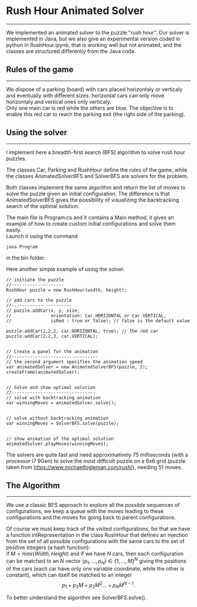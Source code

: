 # **Rush Hour Animated Solver**
--------------------------------

We implemented an animated solver to the puzzle "rush hour". Our solver is implemented in Java, but we also give an experimental version coded in python in RushHour.ipynb, that is working well but not animated, and the classes are structured differently from the Java code. 

## Rules of the game
--------------------
We dispose of a parking (board) with cars placed horizontaly or verticaly and eventually with different sizes. horizontal cars can only move horizontaly and vertical ones only verticaly.  
Only one main car is red while the others are blue. The objective is to enable this red car to reach the parking exit (the right side of the parking).


## Using the solver
------------------------

I implement here a breadth-first search (BFS) algorithm to solve rush hour puzzles.  

The classes Car, Parking and RushHour define the rules of the game, while the classes AnimatedSolverBFS and SolverBFS are solvers for the problem.  

Both classes implement the same algorithm and return the list of moves to solve the puzzle given an initial configuration. The difference is that AnimatedSolverBFS gives the possibility of visualizing the backtracking search of the optimal solution.  

The main file is Program.cs and it contains a Main method, it gives an example of how to create custom initial configurations and solve them easily.  
Launch it using the command
```
java Program
```
in the bin folder.  

Here another simple example of using the solver.
```
// initiate the puzzle
//--------------------
RushHour puzzle = new RushHour(width, height);

// add cars to the puzzle
//-----------------------
// puzzle.addCar(x, y, size,
//               orientation: Car.HORIZONTAL or Car.VERTICAL,
//               isRed : true or false); // false is the default value

puzzle.addCar(1,2,2, car.HORIZONTAL, true); // the red car
puzzle.addCar(2,2,3, car.VERTICAL);


// Create a panel for the animation
//---------------------------------
// the second argument specifies the animation speed
var animatedSolver = new AnimatedSolverBFS(puzzle, 2);
createFrame(animatedSolver);


// Solve and show optimal solution
//--------------------------------
// solve with backtracking animation
var winningMoves = animatedSolver.solve(); 


// solve without backtracking animation
var winningMoves = SolverBFS.solve(puzzle);


// show animation of the optimal solution
animatedSolver.playMoves(winningMoves);
```

The solvers are quite fast and need approximatively 75 milliseconds (with a processor i7 9Gen) to solve the most difficult puzzle on a 6x6 grid (puzzle taken from https://www.michaelfogleman.com/rush/), needing 51 moves.


## The Algorithm
----------------
We use a classic BFS approach to explore all the possible sequences of configurations, we keep a queue with the moves leading to these configurations and the moves for going back to parent configurations.  

Of course we must keep track of the visited configurations, for that we have a function intRepresentation in the class RushHour that defines an injection from the set of all possible configurations with the same cars to the set of positive integers (a hash function):  
if $M = max(Width, Height)$ and if we have $N$ cars, then each configuration can be matched to an $N$ vector $(p_1, \ldots, p_N) \in \{1,\ldots, M\}^N$ giving the positions of the cars (each car have only one variable coordinate, while the other is constant), which can itself be matched to an integer  
$$p_1 + p_2 M + p_2 M^2 \ldots + p_N M^{N-1}.$$

To better understand the algorithm see SolverBFS.solve().

